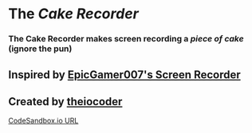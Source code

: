 # The *Cake Recorder*

### The Cake Recorder makes screen recording a *piece of cake* (ignore the pun)


## Inspired by [EpicGamer007's Screen Recorder](https://github.com/EpicGamer007/Screen-Recorder)

## Created by [theiocoder](https://github.com/theiocoder/)



[CodeSandbox.io URL](https://5rwgk.csb.app/)
